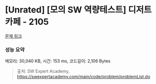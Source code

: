 # [Unrated] [모의 SW 역량테스트] 디저트 카페 - 2105 

[문제 링크](https://swexpertacademy.com/main/code/problem/problemDetail.do?contestProbId=AV5VwAr6APYDFAWu) 

### 성능 요약

메모리: 30,040 KB, 시간: 153 ms, 코드길이: 2,106 Bytes



> 출처: SW Expert Academy, https://swexpertacademy.com/main/code/problem/problemList.do